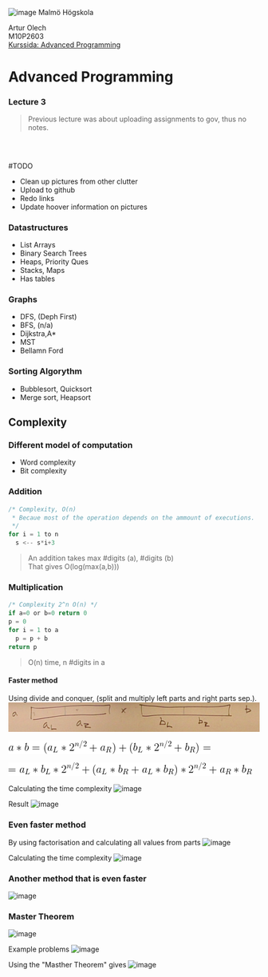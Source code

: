 ![image](https://pbs.twimg.com/profile_images/624172340/mah-logo-twitter_normal.png "Malmö Högskola") Malmö Högskola


Artur Olech  
M10P2603  
[Kurssida: Advanced Programming](https://www.google.com "Advanced Programming")
# Advanced Programming
### Lecture 3
>Previous lecture was about uploading assignments to gov, thus no notes.

### <br>

#TODO
* Clean up pictures from other clutter
* Upload to github
* Redo links
* Update hoover information on pictures

### Datastructures
* List Arrays
* Binary Search Trees
* Heaps, Priority Ques
* Stacks, Maps
* Has tables

### Graphs
* DFS, (Deph First)
* BFS, (n/a)
* Dijkstra,A*
* MST
* Bellamn Ford

### Sorting Algorythm
* Bubblesort, Quicksort
* Merge sort, Heapsort

## Complexity

### Different model of computation
* Word complexity
* Bit complexity

### Addition
```javascript
/* Complexity, O(n)
 * Becaue most of the operation depends on the ammount of executions.
 */
for i = 1 to n
  s <-- s*i+3
```

> An addition takes max #digits (a), #digits (b) <br>
> That gives O(log(max(a,b)))


### Multiplication
```javascript
/* Complexity 2^n O(n) */
if a=0 or b=0 return 0
p = 0
for i = 1 to a
  p = p + b
return p
```
> O(n) time, n #digits in a

#### Faster method
Using divide and conquer, (split and multiply left parts and right parts sep.).
![image](https://raw.githubusercontent.com/CommanderAlchemy/Advanced-Programming/master/Lectures/Lecture3_images/axb.png "Divide & Conquer")

![image](https://raw.githubusercontent.com/CommanderAlchemy/Advanced-Programming/master/Lectures/Lecture3_images/axb_0.png "a*b=")

![image](https://raw.githubusercontent.com/CommanderAlchemy/Advanced-Programming/master/Lectures/Lecture3_images/axb_1.png "cont")

Calculating the time complexity
![image](http://i.imgur.com/5mmJIwU.jpeg "Malmö Högskola")

Result
![image](http://i.imgur.com/P8yszpR.jpeg "Malmö Högskola")


### Even faster method
By using factorisation and calculating all values from parts
![image](http://i.imgur.com/CkNIZ1N.jpeg "Malmö Högskola")

Calculating the time complexity
![image](http://i.imgur.com/1MjrNyc.jpeg "Malmö Högskola")

### Another method that is even faster
![image](http://www.imgur.com/GdGpkEK.jpeg "Malmö Högskola")


### Master Theorem
![image](http://www.imgur.com/lb79znC.jpeg "Malmö Högskola")

Example problems
![image](http://www.imgur.com/TkcnTF0.jpeg "Malmö Högskola")

Using the "Masther Theorem" gives
![image](http://www.imgur.com/ilc0K1R.jpeg "Malmö Högskola")
